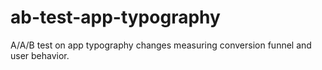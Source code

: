 # ab-test-app-typography
A/A/B test on app typography changes measuring conversion funnel and user behavior.
